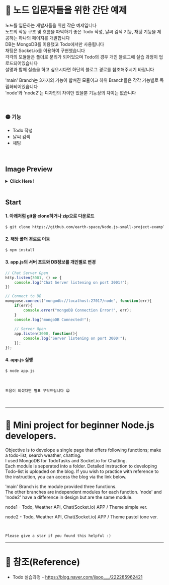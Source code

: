 # 📌 노드 입문자들을 위한 간단 예제

노드를 입문하는 개발자들을 위한 작은 예제입니다  
노드의 작동 구조 및 흐름을 파악하기 좋은
Todo 작성, 날씨 검색 기능, 채팅 기능을 제공하는 하나의 페이지를 개발합니다  
DB는 MongoDB를 이용했고 Todo에서만 사용됩니다  
채팅은 Socket.io를 이용하여 구현했습니다  
각각의 모듈들은 폴더로 분리가 되어있으며 Todo의 경우 개인 블로그에 실습 과정이 업로드되어있습니다  
설명과 함께 실습을 하고 싶으시다면 하단의 블로그 경로를 참조해주시기 바랍니다  

'main' Branch는 3가지의 기능이 합쳐진 모듈이고 하위 Branch들은 각각 기능별로 독립화되어있습니다  
'node'와 'node2'는 디자인의 차이만 있을뿐 기능상의 차이는 없습니다

<br>

### 🟡 기능
* Todo 작성
* 날씨 검색
* 채팅

<br>

## Image Preview
<details>
  <summary> <b>Click Here !</b></summary>
<div markdown="1">    

  ### ✔ Home
  <img src="https://user-images.githubusercontent.com/73776076/165657551-44c6d34f-7e60-4db3-884b-acdea71ec239.png" width="700"/>  

  ### ✔ Todo
  <img src="https://user-images.githubusercontent.com/73776076/165657589-361c9afa-778e-469f-9d3c-a7ba5e93f490.png" width="700"/>  

  ### ✔ Whether
  <img src="https://user-images.githubusercontent.com/73776076/165657642-1d0489b6-58bf-40ba-ad51-7208558baf33.png" width="700"/>  

  ### ✔ Chat
  <img src="https://user-images.githubusercontent.com/73776076/165657663-46064f2b-1ab0-4648-b5d6-82ef6aae638d.png" width="400"/>  
  <img src="https://user-images.githubusercontent.com/73776076/165657686-bb4a4e5f-e0b2-419a-915d-898e132e9709.png" width="700"/>  
</div>
</details>

<br>

## Start

#### 1. 아래처럼 git을 clone하거나 zip으로 다운로드
```bash
$ git clone https://github.com/earth-space/Node.js-small-project-example.git
```

#### 2. 해당 폴더 경로로 이동

```bash
$ npm install
```

#### 3. app.js의 서버 포트와 DB정보를 개인별로 변경
```javascript
// Chat Server Open
http.listen(3001, () => {
    console.log("Chat Server listening on port 3001!");
})

// Connect to DB
mongoose.connect("mongodb://localhost:27017/node", function(err){
    if(err){
        console.error("mongoDB Connection Error!", err);
    }
    console.log("mongoDB Connected!");
    
    // Server Open
    app.listen(3000, function(){
        console.log("Server listening on port 3000!");
    });
});
```

#### 4. app.js 실행
```bash
$ node app.js
```

<br>

`도움이 되셨다면 별표 부탁드립니다 😁`


<br>
  
---  
# 📌 Mini project for beginner Node.js developers.

Objective is to develope a single page that offers following functions; make a todo-list, search weather, chatting.  
I used MongoDB for TodoTasks and Socket.io for Chatting.  
Each module is seperated into a folder. Detailed instruction to developing Todo-list is uploaded on the blog.
If you wish to practice with reference to the instruction, you can access the blog via the link below.
  
'main' Branch is the module provided three functions.  
The other branches are independent modules for each function.
'node' and 'node2' have a difference in design but are the same module.

node1 -
Todo, Weather API, Chat(Socket.io) APP / Theme simple ver.

node2 - 
Todo, Weather API, Chat(Socket.io) APP / Theme pastel tone ver.


<br>

`Please give a star if you found this helpful :)`

---
# 📌 참조(Reference)
* Todo 실습과정 - https://blog.naver.com/jisoo___/222285962421


